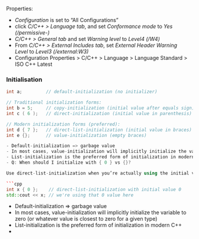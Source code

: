Properties:
- _Configuration_ is set to “All Configurations”
- click _C/C++ > Language tab_, and set _Conformance mode_ to _Yes (/permissive-)_
- _C/C++ > General tab_ and set _Warning level_ to _Level4 (/W4)_
- From _C/C++ > External Includes tab_, set _External Header Warning Level_ to _Level3 (/external:W3)_
- Configuration Properties > C/C++ > Language > Language Standard > ISO C++ Latest 


### Initialisation

```cpp
int a;         // default-initialization (no initializer)

// Traditional initialization forms:
int b = 5;     // copy-initialization (initial value after equals sign)
int c ( 6 );   // direct-initialization (initial value in parenthesis)

// Modern initialization forms (preferred):
int d { 7 };   // direct-list-initialization (initial value in braces)
int e {};      // value-initialization (empty braces)

- Default-initialization => garbage value
- In most cases, value-initialization will implicitly initialize the variable to zero (or whatever value is closest to zero for a given type)
- List-initialization is the preferred form of initialization in modern C++
- Q: When should I initialize with { 0 } vs {}?

Use direct-list-initialization when you’re actually using the initial value:

```cpp
int x { 0 };    // direct-list-initialization with initial value 0
std::cout << x; // we're using that 0 value here
```

- Default-initialization => garbage value
- In most cases, value-initialization will implicitly initialize the variable to zero (or whatever value is closest to zero for a given type)
- List-initialization is the preferred form of initialization in modern C++
-  